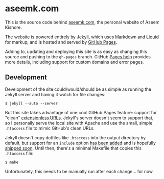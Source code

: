# aseemk.com

This is the source code behind [aseemk.com][], the personal website of Aseem
Kishore.

[aseemk.com]: http://aseemk.com/

The website is powered entirely by [Jekyll][], which uses [Markdown][] and
[Liquid][] for markup, and is hosted and served by [GitHub Pages][].

[Jekyll]: http://jekyllrb.com/
[Markdown]: http://daringfireball.net/projects/markdown/
[Liquid]: http://www.liquidmarkup.org/
[GitHub Pages]: http://pages.github.com/

Adding to, updating and deploying this site is as easy as changing this source
and pushing to the `gh-pages` branch. GitHub [Pages help]() provides more
details, including support for custom domains and error pages.

[Pages help]: https://help.github.com/categories/20/articles

## Development

Development of the site could/would/should be as simple as running the Jekyll
server and having it watch for file changes:

    $ jekyll --auto --server

But this site takes advantage of one cool GitHub Pages feature: support for
"clean" [extensionless URLs][]. Jekyll's server doesn't seem to support that,
so I personally serve the local site with Apache and use the small, simple
`.htaccess` file to mimic GitHub's clean URLs.

[extensionless URLs]: http://gh-pages-test.aseemk.com/

Jekyll doesn't copy dotfiles like `.htaccess` into the output directory by
default, but support for an `include` option [has been added][Jekyll include]
and is hopefully [shipped soon][Jekyll history].
Until then, there's a minimal Makefile that copies this `.htaccess` file:

    $ make

Unfortunately, this needs to be manually run after each change... for now.

[Jekyll include]: https://github.com/mojombo/jekyll/pull/261
[Jekyll history]: https://github.com/mojombo/jekyll/blob/master/History.txt
